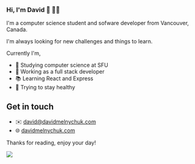 ### Hi, I'm David :wave: :man_technologist: 
I'm a computer science student and sofware developer from Vancouver, Canada.

I'm always looking for new challenges and things to learn.

Currently I'm,
- :school_satchel: Studying computer science at SFU
- :briefcase: Working as a full stack developer
- :books: Learning React and Express
- :runner: Trying to stay healthy 

## Get in touch
- :envelope: david@davidmelnychuk.com
- :globe_with_meridians: [davidmelnychuk.com](https://davidmelnychuk.com/)

Thanks for reading, enjoy your day!

![](https://miro.medium.com/max/496/0*RAgz3Z63hGOJM4D-)
